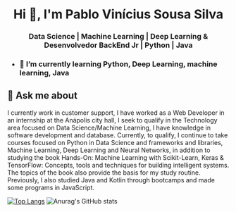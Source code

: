<h1 align="center">Hi 👋, I'm Pablo Vinícius Sousa Silva</h1>
<h3 align="center">Data Science | Machine Learning | Deep Learning & Desenvolvedor BackEnd Jr | Python | Java <h3>

- 🌱 I’m currently learning **Python, Deep Learning, machine learning, Java**
## 💬 Ask me about 
I currently work in customer support, I have worked as a Web Developer in an internship at the Anápolis city hall, I seek to qualify in the Technology area focused on Data Science/Machine Learning, I have knowledge in software development and database. Currently, to qualify, I continue to take courses focused on Python in Data Science and frameworks and libraries, Machine Learning, Deep Learning and Neural Networks, in addition to studying the book Hands-On: Machine Learning with Scikit-Learn, Keras & TensorFlow: Concepts, tools and techniques for building intelligent systems. The topics of the book also provide the basis for my study routine. Previously, I also studied Java and Kotlin through bootcamps and made some programs in JavaScript.



[![Top Langs](https://github-readme-stats.vercel.app/api/top-langs/?username=PabloViniciusSS&layout=compact)](https://github.com/PabloViniciusSS/github-readme-stats)
![Anurag's GitHub stats](https://github-readme-stats.vercel.app/api?username=PabloViniciusSS&theme=great-gatsby&show_icons=true)

